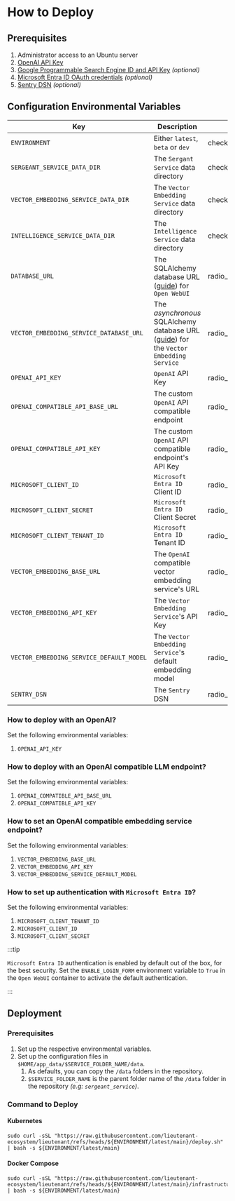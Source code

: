 # How to Deploy

## Prerequisites

1. Administrator access to an Ubuntu server
2. [OpenAI API Key](https://platform.openai.com/)
3. [Google Programmable Search Engine ID and API Key](https://developers.google.com/custom-search/v1/introduction#identify_your_application_to_google_with_api_key)
   _(optional)_
4. [Microsoft Entra ID OAuth credentials](https://learn.microsoft.com/en-us/power-apps/developer/data-platform/walkthrough-register-app-azure-active-directory#create-the-app-registration)
   _(optional)_
5. [Sentry DSN](https://docs.sentry.io/platforms/python/integrations/fastapi/) _(optional)_

## Configuration Environmental Variables

| Key                                      | Description                                                                                                                                 | Mandatory                                                             |
|------------------------------------------|---------------------------------------------------------------------------------------------------------------------------------------------|-----------------------------------------------------------------------|
| `ENVIRONMENT`                            | Either `latest`, `beta` or `dev`                                                                                                            | <span class="material-symbols-outlined">check_circle</span>           |
| `SERGEANT_SERVICE_DATA_DIR`              | The `Sergant Service` data directory                                                                                                        | <span class="material-symbols-outlined">check_circle</span>           |
| `VECTOR_EMBEDDING_SERVICE_DATA_DIR`      | The `Vector Embedding Service` data directory                                                                                               | <span class="material-symbols-outlined">check_circle</span>           |
| `INTELLIGENCE_SERVICE_DATA_DIR`          | The `Intelligence Service` data directory                                                                                                   | <span class="material-symbols-outlined">check_circle</span>           |
| `DATABASE_URL`                           | The SQLAlchemy database URL ([guide](https://github.com/lieutenant-ecosystem/lieutenant)) for `Open WebUI`                                  | <span class="material-symbols-outlined">radio_button_unchecked</span> |
| `VECTOR_EMBEDDING_SERVICE_DATABASE_URL`  | The _asynchronous_ SQLAlchemy database URL ([guide](https://github.com/lieutenant-ecosystem/lieutenant)) for the `Vector Embedding Service` | <span class="material-symbols-outlined">radio_button_unchecked</span> |
| `OPENAI_API_KEY`                         | `OpenAI` API Key                                                                                                                            | <span class="material-symbols-outlined">radio_button_unchecked</span> |
| `OPENAI_COMPATIBLE_API_BASE_URL`         | The custom `OpenAI` API compatible endpoint                                                                                                 | <span class="material-symbols-outlined">radio_button_unchecked</span> |
| `OPENAI_COMPATIBLE_API_KEY`              | The custom `OpenAI` API compatible endpoint's API Key                                                                                       | <span class="material-symbols-outlined">radio_button_unchecked</span> |
| `MICROSOFT_CLIENT_ID`                    | `Microsoft Entra ID` Client ID                                                                                                              | <span class="material-symbols-outlined">radio_button_unchecked</span> |
| `MICROSOFT_CLIENT_SECRET`                | `Microsoft Entra ID` Client Secret                                                                                                          | <span class="material-symbols-outlined">radio_button_unchecked</span> |
| `MICROSOFT_CLIENT_TENANT_ID`             | `Microsoft Entra ID` Tenant ID                                                                                                              | <span class="material-symbols-outlined">radio_button_unchecked</span> |
| `VECTOR_EMBEDDING_BASE_URL`              | The `OpenAI` compatible vector embedding service's URL                                                                                      | <span class="material-symbols-outlined">radio_button_unchecked</span> |
| `VECTOR_EMBEDDING_API_KEY`               | The `Vector Embedding Service`'s API Key                                                                                                    | <span class="material-symbols-outlined">radio_button_unchecked</span> |
| `VECTOR_EMBEDDING_SERVICE_DEFAULT_MODEL` | The `Vector Embedding Service`'s default embedding model                                                                                    | <span class="material-symbols-outlined">radio_button_unchecked</span> |
| `SENTRY_DSN`                             | The `Sentry` DSN                                                                                                                            | <span class="material-symbols-outlined">radio_button_unchecked</span> |

<link rel="stylesheet" href="https://fonts.googleapis.com/css2?family=Material+Symbols+Outlined:opsz,wght,FILL,GRAD@20,300,0,0" />

### How to deploy with an OpenAI?

Set the following environmental variables:

1. `OPENAI_API_KEY`

### How to deploy with an OpenAI compatible LLM endpoint?

Set the following environmental variables:

1. `OPENAI_COMPATIBLE_API_BASE_URL`
2. `OPENAI_COMPATIBLE_API_KEY`

### How to set an OpenAI compatible embedding service endpoint?

Set the following environmental variables:

1. `VECTOR_EMBEDDING_BASE_URL`
2. `VECTOR_EMBEDDING_API_KEY`
3. `VECTOR_EMBEDDING_SERVICE_DEFAULT_MODEL`

### How to set up authentication with `Microsoft Entra ID`?

Set the following environmental variables:

1. `MICROSOFT_CLIENT_TENANT_ID`
2. `MICROSOFT_CLIENT_ID`
3. `MICROSOFT_CLIENT_SECRET`

:::tip

`Microsoft Entra ID` authentication is enabled by default out of the box, for the best security.
Set the `ENABLE_LOGIN_FORM` environment variable to `True` in the `Open WebUI` container to activate the default authentication.

:::

## Deployment

### Prerequisites

1. Set up the respective environmental variables.
2. Set up the configuration files in `$HOME/app_data/$SERVICE_FOLDER_NAME/data`.
    1. As defaults, you can copy the `/data` folders in the repository.
   2. `$SERVICE_FOLDER_NAME` is the parent folder name of the `/data` folder in the repository _(e.g: `sergeant_service`)_.

### Command to Deploy

#### Kubernetes

```shell
sudo curl -sSL "https://raw.githubusercontent.com/lieutenant-ecosystem/lieutenant/refs/heads/${ENVIRONMENT/latest/main}/deploy.sh" | bash -s ${ENVIRONMENT/latest/main}
```

#### Docker Compose

```shell
sudo curl -sSL "https://raw.githubusercontent.com/lieutenant-ecosystem/lieutenant/refs/heads/${ENVIRONMENT/latest/main}/infrastructure/docker/deploy.sh" | bash -s ${ENVIRONMENT/latest/main}
```